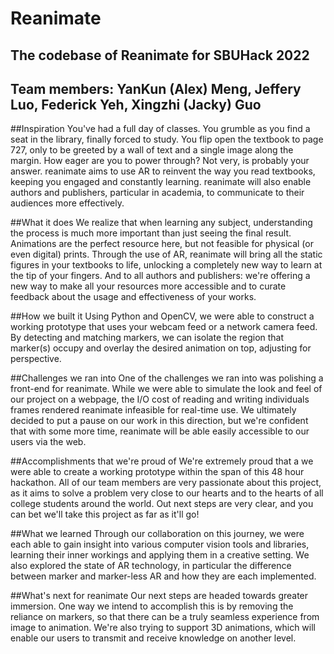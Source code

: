 #  Reanimate
## The codebase of Reanimate for SBUHack 2022
## Team members: YanKun (Alex) Meng, Jeffery Luo, Federick Yeh, Xingzhi (Jacky) Guo

##Inspiration
You've had a full day of classes. You grumble as you find a seat in the library, finally forced to study. You flip open the textbook to page 727, only to be greeted by a wall of text and a single image along the margin. How eager are you to power through? Not very, is probably your answer. reanimate aims to use AR to reinvent the way you read textbooks, keeping you engaged and constantly learning. reanimate will also enable authors and publishers, particular in academia, to communicate to their audiences more effectively.

##What it does
We realize that when learning any subject, understanding the process is much more important than just seeing the final result. Animations are the perfect resource here, but not feasible for physical (or even digital) prints. Through the use of AR, reanimate will bring all the static figures in your textbooks to life, unlocking a completely new way to learn at the tip of your fingers. And to all authors and publishers: we're offering a new way to make all your resources more accessible and to curate feedback about the usage and effectiveness of your works.

##How we built it
Using Python and OpenCV, we were able to construct a working prototype that uses your webcam feed or a network camera feed. By detecting and matching markers, we can isolate the region that marker(s) occupy and overlay the desired animation on top, adjusting for perspective.

##Challenges we ran into
One of the challenges we ran into was polishing a front-end for reanimate. While we were able to simulate the look and feel of our project on a webpage, the I/O cost of reading and writing individuals frames rendered reanimate infeasible for real-time use. We ultimately decided to put a pause on our work in this direction, but we're confident that with some more time, reanimate will be able easily accessible to our users via the web.

##Accomplishments that we're proud of
We're extremely proud that a we were able to create a working prototype within the span of this 48 hour hackathon. All of our team members are very passionate about this project, as it aims to solve a problem very close to our hearts and to the hearts of all college students around the world. Out next steps are very clear, and you can bet we'll take this project as far as it'll go!

##What we learned
Through our collaboration on this journey, we were each able to gain insight into various computer vision tools and libraries, learning their inner workings and applying them in a creative setting. We also explored the state of AR technology, in particular the difference between marker and marker-less AR and how they are each implemented.

##What's next for reanimate
Our next steps are headed towards greater immersion. One way we intend to accomplish this is by removing the reliance on markers, so that there can be a truly seamless experience from image to animation. We're also trying to support 3D animations, which will enable our users to transmit and receive knowledge on another level.
